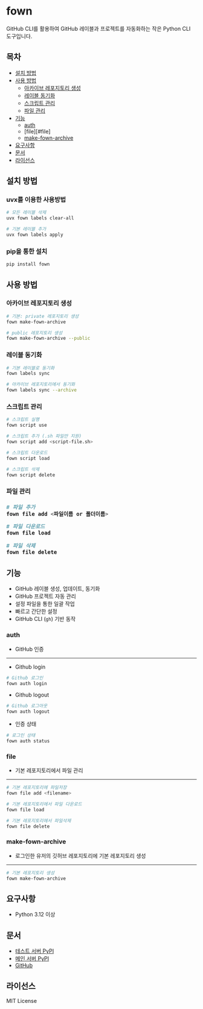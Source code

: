 
# fown

GitHub CLI를 활용하여 GitHub 레이블과 프로젝트를 자동화하는 작은 Python CLI 도구입니다.

## 목차
- [설치 방법](#설치-방법)
- [사용 방법](#사용-방법)
  - [아카이브 레포지토리 생성](#아카이브-레포지토리-생성)
  - [레이블 동기화](#레이블-동기화)
  - [스크립트 관리](#스크립트-관리)
  - [파일 관리](#파일-관리)
- [기능](#기능)
  - [auth](#auth)
  - [file][#file]
  - [make-fown-archive](#make-fown-archive)
- [요구사항](#요구사항)
- [문서](#문서)
- [라이선스](#라이선스)

<h2 id="설치-방법">설치 방법</h2>  

### uvx를 이용한 사용방법
```bash
# 모든 레이블 삭제
uvx fown labels clear-all

# 기본 레이블 추가
uvx fown labels apply
```

### pip을 통한 설치
```bash
pip install fown
```

<h2 id="사용-방법">사용 방법</h2>

<h3 id="아카이브-레포지토리-생성">아카이브 레포지토리 생성</h3>  

```bash
# 기본: private 레포지토리 생성
fown make-fown-archive

# public 레포지토리 생성
fown make-fown-archive --public
```

<h3 id="레이블-동기화">레이블 동기화</h3>  

```bash
# 기본 레이블로 동기화
fown labels sync

# 아카이브 레포지토리에서 동기화
fown labels sync --archive
```

<h3 id="스크립트-관리">스크립트 관리</h3>  

```bash
# 스크립트 실행
fown script use

# 스크립트 추가 (.sh 파일만 지원)
fown script add <script-file.sh>

# 스크립트 다운로드
fown script load

# 스크립트 삭제
fown script delete
```

<h3 id="파일-관리">파일 관리<h3>  

```bash
# 파일 추가
fown file add <파일이름 or 폴더이름>

# 파일 다운로드
fown file load

# 파일 삭제
fown file delete
```


<h2 id="기능">기능</h2>

- GitHub 레이블 생성, 업데이트, 동기화
- GitHub 프로젝트 자동 관리
- 설정 파일을 통한 일괄 작업
- 빠르고 간단한 설정
- GitHub CLI (`gh`) 기반 동작

<h3 id="auth">auth</h3>

- GitHub 인증

---

- Github login

```bash
# Github 로그인
fown auth login
```

- Github logout

```bash
# Github 로그아웃
fown auth logout
```

- 인증 상태
  
```bash
# 로그인 상태
fown auth status
```

<h3 id="file">file</h3>

- 기본 레포지토리에서 파일 관리

---

```bash
# 기본 레포지토리에 파일저장
fown file add <filename>
```

```bash
# 기본 레포지토리에서 파일 다운로드
fown file load
```

```bash
# 기본 레포지토리에서 파일삭제
fown file delete
```

<h3 id="make-fown-archive">make-fown-archive</h3>

- 로그인한 유저의 깃허브 레포지토리에 기본 레포지토리 생성
  
---

```bash
# 기본 레포지토리 생성
fown make-fown-archive
```


<h2 id="요구사항">요구사항</h2>  

- Python 3.12 이상

<h2 id="문서">문서</h2>  

- [테스트 서버 PyPI](https://test.pypi.org/project/fown/)
- [메인 서버 PyPI](https://pypi.org/project/fown/)
- [GitHub](https://github.com/bamjun/fown)

<h2 id="라이선스">라이선스</h2>  

MIT License
